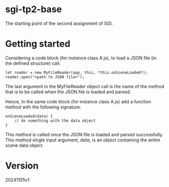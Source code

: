 # sgi-tp2-base
The starting point of the second assignment of SGI.

# Getting started

Considering a code block (for instance class A.js), to load a JSON file (in the defined structure) call:

    let reader = new MyFileReader(app, this, *this.onSceneLoaded*);
    reader.open("<path to JSON file>");	

The last argument in the MyFileReader object call is the name of the method that is to be called when the JSON file is loaded and parsed.

Hence, In the same code block (for instance class A.js) add a function method with the following signature: 

    onSceneLoaded(data) {
        // do something with the data object
    }

This method is called once the JSON file is loaded and parsed successfully. This method single input argument, *data*, is an object containing the entire scene data object.

# Version

20241105v1